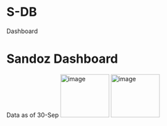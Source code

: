 # S-DB
Dashboard

# Sandoz Dashboard

Data as of 30-Sep
<img width="113" height="100" alt="image" src="https://github.com/user-attachments/assets/a35c6447-b076-4035-b3f3-be6ebc99d82f" /> <img width="113" height="100" alt="image" src="https://github.com/user-attachments/assets/3111aa12-02c8-4b6b-8ef8-66590762ccca" />


